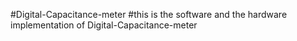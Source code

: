 #Digital-Capacitance-meter
#this is the software and the hardware implementation of Digital-Capacitance-meter
